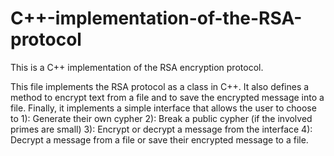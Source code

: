 # C++-implementation-of-the-RSA-protocol
This is a C++ implementation of the RSA encryption protocol.

This file implements the RSA protocol as a class in C++. It also defines a method to encrypt text from a file and to save the encrypted message into a file. Finally, it implements a simple interface that allows the user to choose to 
1): Generate their own cypher
2): Break a public cypher (if the involved primes are small)
3): Encrypt or decrypt a message from the interface
4): Decrypt a message from a file or save their encrypted message to a file.
